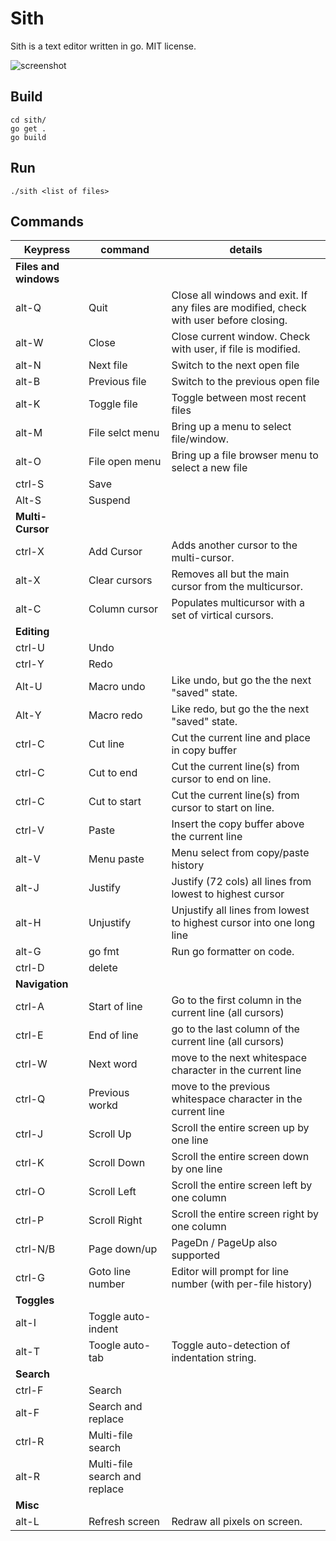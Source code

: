 Sith
====

Sith is a text editor written in go.  MIT license.

![screenshot](http://www.wx13.com/sithscreenshot.png)

Build
-----

	cd sith/
	go get .
	go build

Run
---

	./sith <list of files>

Commands
--------

| Keypress | command         | details
| -------- | -------         | -------
| **Files and windows**
| alt-Q    | Quit            | Close all windows and exit.  If any files are modified, check with user before closing.
| alt-W    | Close           | Close current window.  Check with user, if file is modified.
| alt-N    | Next file       | Switch to the next open file
| alt-B    | Previous file   | Switch to the previous open file
| alt-K    | Toggle file     | Toggle between most recent files
| alt-M    | File selct menu | Bring up a menu to select file/window.
| alt-O    | File open menu  | Bring up a file browser menu to select a new file
| ctrl-S   | Save
| Alt-S    | Suspend
| **Multi-Cursor**
| ctrl-X   | Add Cursor      | Adds another cursor to the multi-cursor.
| alt-X    | Clear cursors   | Removes all but the main cursor from the multicursor.
| alt-C    | Column cursor   | Populates multicursor with a set of virtical cursors.
| **Editing**
| ctrl-U   | Undo
| ctrl-Y   | Redo
| Alt-U    | Macro undo      | Like undo, but go the the next "saved" state.
| Alt-Y    | Macro redo      | Like redo, but go the the next "saved" state.
| ctrl-C   | Cut line        | Cut the current line and place in copy buffer
| ctrl-C   | Cut to end      | Cut the current line(s) from cursor to end on line.
| ctrl-C   | Cut to start    | Cut the current line(s) from cursor to start on line.
| ctrl-V   | Paste           | Insert the copy buffer above the current line
| alt-V    | Menu paste      | Menu select from copy/paste history
| alt-J    | Justify         | Justify (72 cols) all lines from lowest to highest cursor
| alt-H    | Unjustify       | Unjustify all lines from lowest to highest cursor into one long line
| alt-G    | go fmt          | Run go formatter on code.
| ctrl-D   | delete
| **Navigation**
| ctrl-A   | Start of line   | Go to the first column in the current line (all cursors)
| ctrl-E   | End of line     | go to the last column of the current line (all cursors)
| ctrl-W   | Next word       | move to the next whitespace character in the current line
| ctrl-Q   | Previous workd  | move to the previous whitespace character in the current line
| ctrl-J   | Scroll Up       | Scroll the entire screen up by one line
| ctrl-K   | Scroll Down     | Scroll the entire screen down by one line
| ctrl-O   | Scroll Left     | Scroll the entire screen left by one column
| ctrl-P   | Scroll Right    | Scroll the entire screen right by one column
| ctrl-N/B | Page down/up    | PageDn / PageUp also supported
| ctrl-G   | Goto line number| Editor will prompt for line number (with per-file history)
| **Toggles**
| alt-I    | Toggle auto-indent
| alt-T    | Toogle auto-tab | Toggle auto-detection of indentation string.
| **Search**
| ctrl-F   | Search
| alt-F    | Search and replace
| ctrl-R   | Multi-file search
| alt-R    | Multi-file search and replace
| **Misc**
| alt-L    | Refresh screen  | Redraw all pixels on screen.
